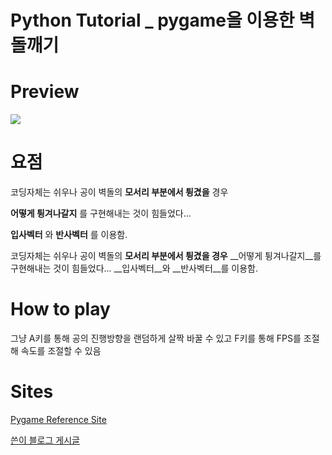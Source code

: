 # Python Tutorial _ pygame을 이용한 벽돌깨기

# Preview
<div>
  <img src="https://media.giphy.com/media/LqxyMgCtuTm4jeLPU5/giphy.gif">
</div>

# 요점
코딩자체는 쉬우나 공이 벽돌의 __모서리 부분에서 튕겼을__ 경우

__어떻게 튕겨나갈지__ 를 구현해내는 것이 힘들었다...

__입사벡터__ 와 __반사벡터__ 를 이용함.

코딩자체는 쉬우나 공이 벽돌의 __모서리 부분에서 튕겼을 경우__
__어떻게 튕겨나갈지__를 구현해내는 것이 힘들었다...
__입사벡터__와 __반사벡터__를 이용함.

# How to play
그냥 A키를 통해 공의 진행방향을 랜덤하게 살짝 바꿀 수 있고
F키를 통해 FPS를 조절해 속도를 조절할 수 있음

# Sites
[Pygame Reference Site](https://www.pygame.org/docs/)

[쓴이 블로그 게시글](https://senticoding.tistory.com/45)

